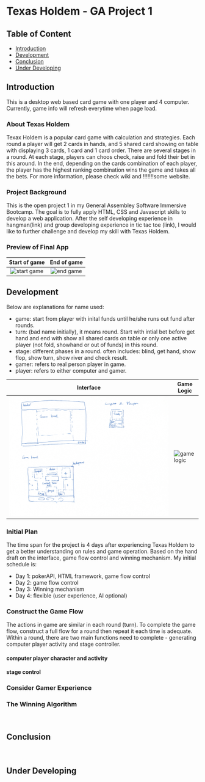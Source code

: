 # Texas Holdem - GA Project 1

## Table of Content
* [Introduction](#Introduction)
* [Development](#Development)
* [Conclusion](#Conclusion)
* [Under Developing](#Under-Developing)
## Introduction
This is a desktop web based card game with one player and 4 computer. Currently, game info will refresh everytime when page load.

### About Texas Holdem
Texax Holdem is a popular card game with calculation and strategies. Each round a player will get 2 cards in hands, and 5 shared card showing on table with displaying 3 cards, 1 card and 1 card order. There are several stages in a round. At each stage, players can choos check, raise and fold their bet in this around. In the end, depending on the cards combination of each player, the player has the highest ranking combination wins the game and takes all the bets. For more information, please check wiki and !!!!!!!some website.

### Project Background
This is the open project 1 in my General Assembley Software Immersive Bootcamp. The goal is to fully apply HTML, CSS and Javascript skills to develop a web application. After the self developing experience in hangman(link) and group developing experience in tic tac toe (link), I would like to further challenge and develop my skill with Texas Holdem.

### Preview of Final App
| Start of game | End of game |
|:-------------:|:-----------:|
| ![start game][start] | ![end game][end]

[start]: ./readme_files/startgame15fps.gif
[end]: ./readme_files/endgame15fps.gif

## Development
Below are explanations for name used:
* game: start from player with inital funds until he/she runs out fund after rounds.
* turn: (bad name initially), it means round. Start with intial bet before get hand and end with show all shared cards on table or only one active player (not fold, showhand or out of funds) in this round.
* stage: different phases in a round. often includes: blind, get hand, show flop, show turn, show river and check result. 
* gamer: refers to real person player in game.
* player: refers to either computer and gamer.

| Interface | Game Logic |
| ----------------------- | ------------------------- |
| ![interface][interface] | ![game logic][game_logic] |
[interface]: ./readme_files/handdraft-UI.png
[game_logic]: ./readme_files/handdraft-codeflow.png

### Initial Plan
The time span for the project is 4 days after experiencing Texas Holdem to get a better understanding on rules and game operation. Based on the hand draft on the interface, game flow control and winning mechanism. My initial schedule is:
* Day 1: pokerAPI, HTML framework, game flow control
* Day 2: game flow control
* Day 3: Winning mechanism
* Day 4: flexible (user experience, AI optional)

### Construct the Game Flow
The actions in game are similar in each round (turn). To complete the game flow, construct a full flow for a round then repeat it each time is adequate. Within a round, there are two main functions need to complete - generating computer player activity and stage controller.

#### computer player character and activity

#### stage control



### Consider Gamer Experience

### The Winning Algorithm

<br>


## Conclusion


<br>

## Under Developing
